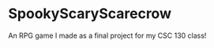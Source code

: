 SpookyScaryScarecrow
====================

An RPG game I made as a final project for my CSC 130 class!
